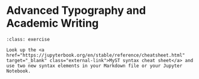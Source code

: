 # Advanced Typography and Academic Writing

```{admonition} Exercise: Advanced Typography
:class: exercise

Look up the <a href="https://jupyterbook.org/en/stable/reference/cheatsheet.html" target="_blank" class="external-link">MyST syntax cheat sheet</a> and use two new syntax elements in your Markdown file or your Jupyter Notebook.
```
